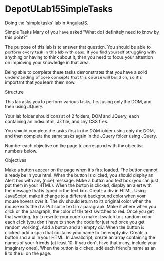# DepotULab15SimpleTasks
Doing the 'simple tasks' lab in AngularJS.


Simple Tasks
Many of you have asked "What do I definitely need to know by this point?"

The purpose of this lab is to answer that question. You should be able to perform every task in this lab with ease. If you find yourself struggling with anything or having to think about it, then you need to focus your attention on improving your knowledge in that area.

Being able to complete these tasks demonstrates that you have a solid understanding of core concepts that this course will build on, so it's important that you learn them now.

Structure

This lab asks you to perform various tasks, first using only the DOM, and then using JQuery.

Your lab folder should consist of 2 folders, DOM and JQuery, each containing an index.html, JS file, and any CSS files.

You should complete the tasks first in the DOM folder using only the DOM, and then complete the same tasks again in the JQuery folder using JQuery.

Number each objective on the page to correspond with the objective numbers below.

Objectives

Make a button appear on the page when it's first loaded. The button cannot already be in your html. When the button is clicked, you should display an Alert box with any (nice) message.
Make a button and text box (you can just put them in your HTML). When the button is clicked, display an alert with the message that is typed in the text box.
Create a div in HTML. Using JavaScript, make it change to a different background color when your mouse hovers over it. The div should return to its original color when the mouse exits the div.
Put some text in a paragraph. Make it where when you click on the paragraph, the color of the text switches to red. Once you get that working, try to rewrite your code to make it switch to a random color each click (you don't have to show the code for just red once you get random working).
Add a button and an empty div. When the button is clicked, add a span that contains your name to the empty div.
Create a button and a ul in your HTML. In JavaScript, create an array containing the names of your friends (at least 10. If you don't have that many, include your imaginary ones). When the button is clicked, add each friend's name as an li to the ul on the page.
